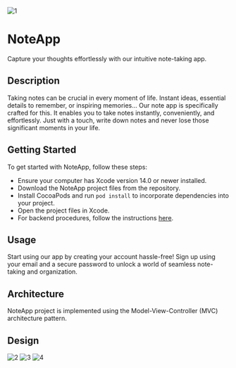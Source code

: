 ![1](https://github.com/atakanatalar/readmeTest/assets/59089304/09c6ff90-1b50-47a3-b2cd-482f4a8fac08)

# NoteApp

Capture your thoughts effortlessly with our intuitive note-taking app.

## Description

Taking notes can be crucial in every moment of life. Instant ideas, essential details to remember, or inspiring memories... Our note app is specifically crafted for this. It enables you to take notes instantly, conveniently, and effortlessly. Just with a touch, write down notes and never lose those significant moments in your life.

## Getting Started

To get started with NoteApp, follow these steps:
- Ensure your computer has Xcode version 14.0 or newer installed.
- Download the NoteApp project files from the repository.
- Install CocoaPods and run `pod install` to incorporate dependencies into your project.
- Open the project files in Xcode.
- For backend procedures, follow the instructions [here](https://github.com/mobillium/basicnoteapp-laravel).

## Usage

Start using our app by creating your account hassle-free! Sign up using your email and a secure password to unlock a world of seamless note-taking and organization.

## Architecture

NoteApp project is implemented using the Model-View-Controller (MVC) architecture pattern.

## Design

![2](https://github.com/atakanatalar/readmeTest/assets/59089304/2c66930c-d81f-4c01-9719-217d1b15e869)
![3](https://github.com/atakanatalar/readmeTest/assets/59089304/80049edb-8f60-4def-ad88-c44380ac1eef)
![4](https://github.com/atakanatalar/readmeTest/assets/59089304/83546f06-0a9b-42b6-bb47-30bf29ed94e4)
